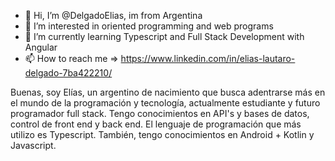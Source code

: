 - 👋 Hi, I’m @DelgadoElias, im from Argentina
- 👀 I’m interested in oriented programming and web programs
- 🌱 I’m currently learning Typescript and Full Stack Development with Angular
- 📫 How to reach me => https://www.linkedin.com/in/elias-lautaro-delgado-7ba422210/

Buenas, soy Elías, un argentino de nacimiento que busca adentrarse más en el mundo de la programación y tecnología, actualmente estudiante y futuro programador full stack.
Tengo conocimientos en API's y bases de datos, control de front end y back end. El lenguaje de programación que más utilizo es Typescript. También, tengo conocimientos en Android + Kotlin y Javascript.

